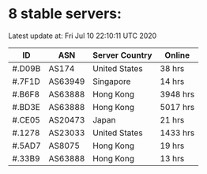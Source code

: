 # 8 stable servers:

Latest update at: Fri Jul 10 22:10:11 UTC 2020

| ID | ASN | Server Country | Online |
| -- | --- | -------------- | ------ |
| #.D09B | AS174 | United States | 38 hrs |
| #.7F1D | AS63949 | Singapore | 14 hrs |
| #.B6F8 | AS63888 | Hong Kong | 3948 hrs |
| #.BD3E | AS63888 | Hong Kong | 5017 hrs |
| #.CE05 | AS20473 | Japan | 21 hrs |
| #.1278 | AS23033 | United States | 1433 hrs |
| #.5AD7 | AS8075 | Hong Kong | 19 hrs |
| #.33B9 | AS63888 | Hong Kong | 13 hrs |

